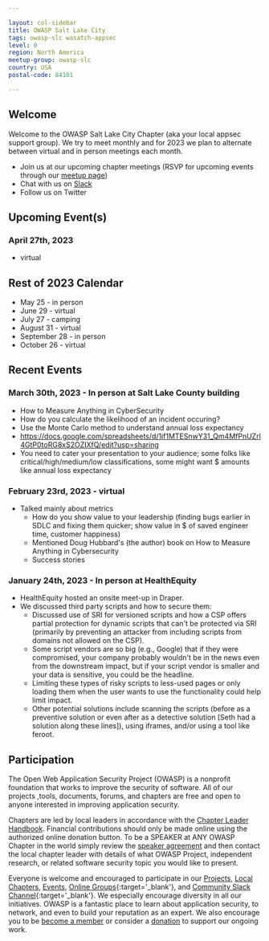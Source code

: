 ```yaml
---

layout: col-sidebar
title: OWASP Salt Lake City
tags: owasp-slc wasatch-appsec
level: 0
region: North America
meetup-group: owasp-slc
country: USA
postal-code: 84101

---
```


## Welcome
Welcome to the OWASP Salt Lake City Chapter (aka your local appsec support group). We try to meet monthly and for 2023 we plan to alternate between virtual and in person meetings each month. 
* Join us at our upcoming chapter meetings (RSVP for upcoming events through our [meetup page](https://meetup.com/owasp-slc/))
* Chat with us on [Slack](https://join.slack.com/t/wasatchappsec/shared_invite/zt-13qvps985-B7jASji3qgZxpDGtNumNVA)
* Follow us on Twitter

## Upcoming Event(s)
### April 27th, 2023
* virtual

## Rest of 2023 Calendar
* May 25 - in person
* June 29 - virtual
* July 27 - camping
* August 31 - virtual
* September 28 - in person
* October 26 - virtual

## Recent Events
### March 30th, 2023 - In person at Salt Lake County building
* How to Measure Anything in CyberSecurity
* How do you calculate the likelihood of an incident occuring?
* Use the Monte Carlo method to understand annual loss expectancy
* https://docs.google.com/spreadsheets/d/1if1MTESnwY31_Qm4MfPnUZrl4GtP0toRG8xS2OZIXfQ/edit?usp=sharing
* You need to cater your presentation to your audience; some folks like critical/high/medium/low classifications, some might want $ amounts like annual loss expectancy

### February 23rd, 2023 - virtual
* Talked mainly about metrics
  * How do you show value to your leadership (finding bugs earlier in SDLC and fixing them quicker; show value in $ of saved engineer time, customer happiness)
  * Mentioned Doug Hubbard's (the author) book on How to Measure Anything in Cybersecurity
  * Success stories

### January 24th, 2023 - In person at HealthEquity
* HealthEquity hosted an onsite meet-up in Draper.
* We discussed third party scripts and how to secure them:
  * Discussed use of SRI for versioned scripts and how a CSP offers partial protection for dynamic scripts that can't be protected via SRI (primarily by preventing an attacker from including scripts from domains not allowed on the CSP).
  * Some script vendors are so big (e.g., Google) that if they were compromised, your company probably wouldn't be in the news even from the downstream impact, but if your script vendor is smaller and your data is sensitive, you could be the headline.
  * Limiting these types of risky scripts to less-used pages or only loading them when the user wants to use the functionality could help limit impact.
  * Other potential solutions include scanning the scripts (before as a preventive solution or even after as a detective solution [Seth had a solution along these lines]), using iframes, and/or using a tool like feroot.

## Participation
The Open Web Application Security Project (OWASP) is a nonprofit foundation that works to improve the security of software. All of our projects ,tools, documents, forums, and chapters are free and open to anyone interested in improving application security. 

Chapters are led by local leaders in accordance with the [Chapter Leader Handbook](/www-policy/rules-of-procedure/chapter-handbook). Financial contributions should only be made online using the authorized online donation button. To be a SPEAKER at ANY OWASP Chapter in the world simply review the [speaker agreement](/www-policy/speaker-agreement) and then contact the local chapter leader with details of what OWASP Project, independent research, or related software security topic you would like to present.

Everyone is welcome and encouraged to participate in our [Projects](/projects), [Local Chapters](/chapters), [Events](/events), [Online Groups](https://groups.google.com/a/owasp.com/){:target='_blank'}, and [Community Slack Channel](https://owasp.slack.com/){:target='_blank'}. We especially encourage diversity in all our initiatives. OWASP is a fantastic place to learn about application security, to network, and even to build your reputation as an expert. We also encourage you to be [become a member](/membership) or consider a [donation](/donate) to support our ongoing work.

